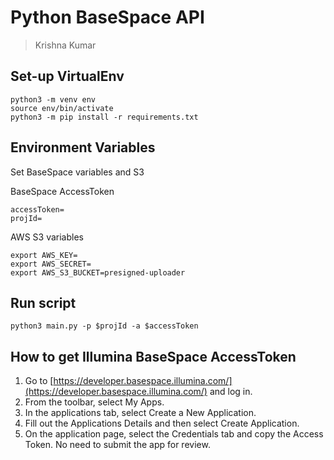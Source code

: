 # Python BaseSpace API
> Krishna Kumar

## Set-up VirtualEnv

```
python3 -m venv env
source env/bin/activate
python3 -m pip install -r requirements.txt
```

## Environment Variables

Set BaseSpace variables and S3

BaseSpace AccessToken
```
accessToken=
projId=
```

AWS S3 variables
```
export AWS_KEY=
export AWS_SECRET=
export AWS_S3_BUCKET=presigned-uploader
```


## Run script
```
python3 main.py -p $projId -a $accessToken
```

## How to get Illumina BaseSpace AccessToken

1. Go to [https://developer.basespace.illumina.com/](https://developer.basespace.illumina.com/) and log in.
2. From the toolbar, select My Apps.
3. In the applications tab, select Create a New Application.
4. Fill out the Applications Details and then select Create Application.
5. On the application page, select the Credentials tab and copy the Access Token. No need to submit the app for review.

